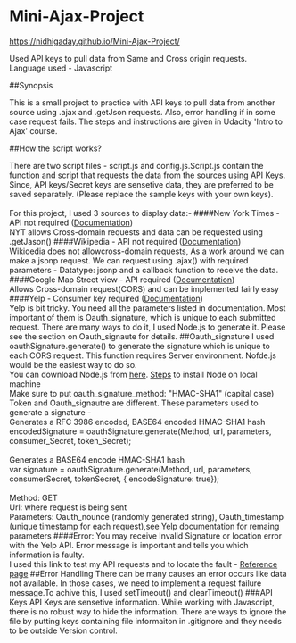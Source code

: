 # Mini-Ajax-Project
https://nidhigaday.github.io/Mini-Ajax-Project/

Used API keys to pull data from Same and Cross origin requests.
<br>Language used - Javascript

##Synopsis

This is a small project to practice with API keys to pull data from another source using .ajax and .getJson requests. Also, error handling if in some case request fails. The steps and instructions are given in Udacity 'Intro to Ajax' course.

##How the script works?

There are two script files - script.js and config.js.Script.js contain the function and script that requests the data from the sources using API Keys. Since, API keys/Secret keys are sensetive data, they are preferred to be saved separately. (Please replace the sample keys with your own keys).
<br><br>For this project, I used 3 sources to display data:- 
####New York Times - API not required  (<a href="https://developer.nytimes.com/" target="_blank">Documentation</a>)
<br>NYT allows Cross-domain requests and data can be requested using .getJason()
####Wikipedia - API not required (<a href="https://www.mediawiki.org/wiki/API:Main_page" target="_blank">Documentation</a>)
<br> Wikioedia does not allowcross-domain requests, As a work around we can make a jsonp request. We can request using .ajax() with required parameters - Datatype: jsonp and a callback function to receive the data.
####Google Map Street view - API required (<a href="https://developers.google.com/maps/documentation/streetview/" target="_blank">Documentation</a>)
<br> Allows Cross-domain request(CORS) and can be implemented fairly easy
####Yelp - Consumer key required (<a href="https://www.yelp.com/developers/documentation/v2/overview" target="_blank">Documentation</a>)
<br> Yelp is bit tricky. You need all the parameters listed in documentation. Most important of them is Oauth_signature, which is unique to each submitted request. There are many ways to do it, I used Node.js to generate it. Please see the section on Oauth_signaute for details.
##Oauth_signature
I used oauthSignature.generate() to generate the signature which is unique to each CORS request. This function requires Server environment. Nofde.js would be the easiest way to do so.
<br>You can download Node.js from <a href="https://nodejs.org/en/" target="_blank">here</a>. <a href="https://github.com/bettiolo/oauth-signature-js" target="_blank">Steps</a> to install Node on local machine 
<br>Make sure to put oauth_signature_method: "HMAC-SHA1" (capital case)
<br>Token and Oauth_signautre are different.  These parameters used to generate a signature - 
<br>    Generates a RFC 3986 encoded, BASE64 encoded HMAC-SHA1 hash
<br>    encodedSignature = oauthSignature.generate(Method, url, parameters, consumer_Secret, token_Secret);  
<br>    Generates a BASE64 encode HMAC-SHA1 hash
<br>    var signature = oauthSignature.generate(Method, url, parameters, consumerSecret, tokenSecret, { encodeSignature: true});    
<br>    Method: GET
<br>    Url: where request is being sent
<br>    Parameters: Oauth_nounce (randomly generated string), Oauth_timestamp (unique timestamp for each request),see Yelp documentation for remaing parameters
####Error: 
You may receive Invalid Signature or location error with the Yelp API. Error message is important and tells you which information is faulty.
<br>I used this link to test my API requests and to locate the fault - <a href="http://bettiolo.github.io/oauth-reference-page/" target="_blank">Reference page</a>
##Error Handling
There can be many causes an error occurs like data not available. In those cases, we need to implement a request failure message.To achive this, I used setTimeout() and clearTimeout()
###API Keys
API Keys are sensetive information. While working with Javascript, there is no robust way to hide the information. There are ways to ignore the file by putting keys containing file informaiton in .gitignore and they needs to be outside Version control. 
